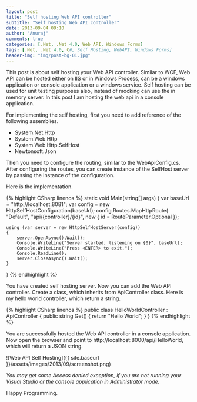 ```yaml
---
layout: post
title: "Self hosting Web API controller"
subtitle: "Self hosting Web API controller"
date: 2013-09-04 09:10
author: "Anuraj"
comments: true
categories: [.Net, .Net 4.0, Web API, Windows Forms]
tags: [.Net, .Net 4.0, C#, Self Hosting, WebAPI, Windows Forms]
header-img: "img/post-bg-01.jpg"
---
```

This post is about self hosting your Web API controller. Similar to WCF, Web API can be hosted either on IIS or in Windows Process, can be a windows application or console application or a windows service. Self hosting can be used for unit testing purposes also, instead of mocking can use the in memory server. In this post I am hosting the web api in a console application. 

For implementing the self hosting, first you need to add reference of the following assemblies.



*   System.Net.Http
*   System.Web.Http
*   System.Web.Http.SelfHost
*   Newtonsoft.Json

Then you need to configure the routing, similar to the WebApiConfig.cs. After configuring the routes, you can create instance of the SelfHost server by passing the instance of the configuration.

Here is the implementation.

{% highlight CSharp linenos %}
static void Main(string[] args)
{
    var baseUrl = "http://localhost:8081";
    var config =
        new HttpSelfHostConfiguration(baseUrl);
    config.Routes.MapHttpRoute(
        "Default", "api/{controller}/{id}",
        new { id = RouteParameter.Optional });

    using (var server = new HttpSelfHostServer(config))
    {
        server.OpenAsync().Wait();
        Console.WriteLine("Server started, listening on {0}", baseUrl);
        Console.WriteLine("Press <ENTER> to exit.");
        Console.ReadLine();
        server.CloseAsync().Wait();
    }
}
{% endhighlight %}

You have created self hosting server. Now you can add the Web API controller. Create a class, which inherits from ApiController class. Here is my hello world controller, which return a string.

{% highlight CSharp linenos %}
public class HelloWorldController : ApiController
{
    public string Get()
    {
        return "Hello World";
    }
}
{% endhighlight %}

You are successfully hosted the Web API controller in a console application. Now open the browser and point to http://localhost:8000/api/HelloWorld, which will return a JSON string. 

![Web API Self Hosting]({{ site.baseurl }}/assets/images/2013/09/screenshot.png)

*You may get some Access denied exception, if you are not running your Visual Studio or the console application in Administrator mode.*

Happy Programming.
